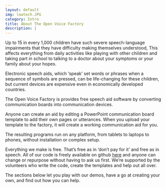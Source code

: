 ```yaml
---
layout: default
img: lowtech.JPG
category: Intro
title: About The Open Voice Factory
description: |
---
```


Up to 15 in every 1,000 children have such severe speech-language impairments that they have difficulty making themselves understood, This affects everything from daily activities like playing with other children and taking part in school to talking to a doctor about your symptoms or your family about your hopes.  

Electronic speech aids, which ‘speak’ set words or phrases when a sequence of symbols are pressed, can be life-changing for these children, but current devices are expensive even in economically developed countries. 

The Open Voice Factory is provides free speech aid software by converting communication boards into communication devices.

Anyone can create an aid by editing a PowerPoint communication board template to add their own pages or utterances. When you upload your template to the factory, it will create a working communication aid for you.

The resulting programs run on any platform, from tablets to laptops to phones, without installation or complex setup. 

Everything we make is free.  That’s free as in ‘don’t pay for it’ and free as in speech.  All of our code is freely available on github [here](https://github.com/joereddington/TheOpenVoiceFactory) and anyone can change or repurpose without having to ask us first. We’re supported by the volunteers who write the code, create the templates and help out all over. 

The sections below let you play with our demos, have a go at creating your own, and find out how you can help. 

<a name="Intro"></a>
